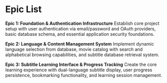 # Epic List

**Epic 1: Foundation & Authentication Infrastructure**
Establish core project setup with user authentication via email/password and OAuth providers, basic database schema, and essential application security foundations.

**Epic 2: Language & Content Management System**
Implement dynamic language selection from database, movie catalog with search and alphabetical browsing capabilities, and subtitle database retrieval system.

**Epic 3: Subtitle Learning Interface & Progress Tracking**
Create the core learning experience with dual-language subtitle display, user progress persistence, bookmarking functionality, and learning session management.
